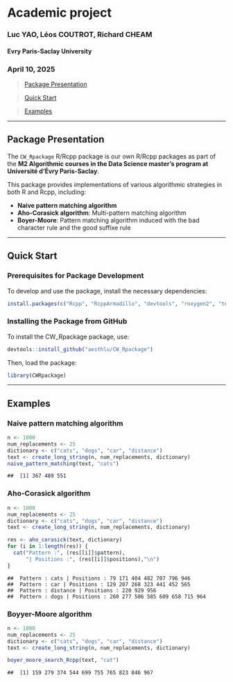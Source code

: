 # Academic project 

### Luc YAO, Léos COUTROT, Richard CHEAM

#### Evry Paris-Saclay University

### April 10, 2025

> [Package Presentation](#pp)

> [Quick Start](#qs)

> [Examples](#ex)

------------------------------------------------------------------------

<a id="pp"></a>

## Package Presentation

The `CW_Rpackage` R/Rcpp package is our own R/Rcpp packages as part of the **M2
Algorithmic courses in the Data Science master’s program at Université
d’Évry Paris-Saclay**.

This package provides implementations of various algorithmic strategies
in both R and Rcpp, including:

- **Naive pattern matching algorithm**
- **Aho-Corasick algorithm**: Multi-pattern matching algorithm 
- **Boyer-Moore**: Pattern matching algorithm induced with the bad character rule and the good suffixe rule

------------------------------------------------------------------------

<a id="qs"></a>

## Quick Start

### Prerequisites for Package Development

To develop and use the package, install the necessary dependencies:

``` r
install.packages(c("Rcpp", "RcppArmadillo", "devtools", "roxygen2", "testthat", "stringr"))
```

### Installing the Package from GitHub

To install the CW_Rpackage package, use:

``` r
devtools::install_github("aesthlu/CW_Rpackage")
```

Then, load the package:

``` r
library(CWRpackage)
```

------------------------------------------------------------------------

<a id="ex"></a>

## Examples

### Naive pattern matching algorithm 

``` r
n <- 1000
num_replacements <- 25
dictionary <- c("cats", "dogs", "car", "distance")
text <- create_long_string(n, num_replacements, dictionary)
naive_pattern_matching(text, "cats")
```

    ##  [1] 367 489 551


### Aho-Corasick algorithm

``` r
n <- 1000
num_replacements <- 25
dictionary <- c("cats", "dogs", "car", "distance")
text <- create_long_string(n, num_replacements, dictionary)

res <- aho_corasick(text, dictionary)
for (i in 1:length(res)) {
  cat("Pattern :", (res[[i]]$pattern), 
      "| Positions :", (res[[i]]$positions),"\n")
}
```

    ##  Pattern : cats | Positions : 79 171 404 482 707 796 946 
    ##  Pattern : car | Positions : 129 207 268 323 441 452 565 
    ##  Pattern : distance | Positions : 220 929 956 
    ##  Pattern : dogs | Positions : 260 277 506 585 609 658 715 964 


### Boyyer-Moore algorithm 

``` r
n <- 1000
num_replacements <- 25
dictionary <- c("cats", "dogs", "car", "distance")
text <- create_long_string(n, num_replacements, dictionary)

boyer_moore_search_Rcpp(text, "cat")
```

    ##  [1] 159 279 374 544 699 755 765 823 846 967
